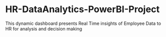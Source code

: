 # HR-DataAnalytics-PowerBI-Project
This dynamic dashboard presents Real Time insights of Employee Data to HR for analysis and decision making
